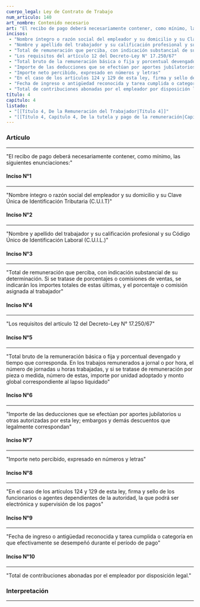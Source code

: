 ```yaml
---
cuerpo_legal: Ley de Contrato de Trabajo
num_articulo: 140
art_nombre: Contenido necesario
art: "El recibo de pago deberá necesariamente contener, como mínimo, las siguientes enunciaciones:"
incisos: 
 - "Nombre íntegro o razón social del empleador y su domicilio y su Clave Única de Identificación Tributaria (C.U.I.T)" 
 - "Nombre y apellido del trabajador y su calificación profesional y su Código Único de Identificación Laboral (C.U.I.L.)" 
 - "Total de remuneración que perciba, con indicación substancial de su determinación. Si se tratase de porcentajes o comisiones de ventas, se indicarán los importes totales de estas últimas, y el porcentaje o comisión asignada al trabajador" 
 - "Los requisitos del artículo 12 del Decreto-Ley N° 17.250/67" 
 - "Total bruto de la remuneración básica o fija y porcentual devengado y tiempo que corresponda. En los trabajos remunerados a jornal o por hora, el número de jornadas u horas trabajadas, y si se tratase de remuneración por pieza o medida, número de estas, importe por unidad adoptado y monto global correspondiente al lapso liquidado" 
 - "Importe de las deducciones que se efectúan por aportes jubilatorios u otras autorizadas por esta ley; embargos y demás descuentos que legalmente correspondan" 
 - "Importe neto percibido, expresado en números y letras" 
 - "En el caso de los artículos 124 y 129 de esta ley, firma y sello de los funcionarios o agentes dependientes de la autoridad, la que podrá ser electrónica y supervisión de los pagos" 
 - "Fecha de ingreso o antigüedad reconocida y tarea cumplida o categoría en que efectivamente se desempeñó durante el período de pago" 
 - "Total de contribuciones abonadas por el empleador por disposición legal." 
título: 4
capítulo: 4
listado:
 - "[[Título 4, De la Remuneración del Trabajador|Título 4]]"
 - "[[Título 4, Capítulo 4, De la tutela y pago de la remuneración|Capítulo 4]]"
---
```

### Artículo
---
"El recibo de pago deberá necesariamente contener, como mínimo, las siguientes enunciaciones:"

#### Inciso N°1
---
"Nombre íntegro o razón social del empleador y su domicilio y su Clave Única de Identificación Tributaria (C.U.I.T)"

#### Inciso N°2
---
"Nombre y apellido del trabajador y su calificación profesional y su Código Único de Identificación Laboral (C.U.I.L.)"

#### Inciso N°3
---
"Total de remuneración que perciba, con indicación substancial de su determinación. Si se tratase de porcentajes o comisiones de ventas, se indicarán los importes totales de estas últimas, y el porcentaje o comisión asignada al trabajador"

#### Inciso N°4
---
"Los requisitos del artículo 12 del Decreto-Ley N° 17.250/67"

#### Inciso N°5
---
"Total bruto de la remuneración básica o fija y porcentual devengado y tiempo que corresponda. En los trabajos remunerados a jornal o por hora, el número de jornadas u horas trabajadas, y si se tratase de remuneración por pieza o medida, número de estas, importe por unidad adoptado y monto global correspondiente al lapso liquidado"

#### Inciso N°6
---
"Importe de las deducciones que se efectúan por aportes jubilatorios u otras autorizadas por esta ley; embargos y demás descuentos que legalmente correspondan"

#### Inciso N°7
---
"Importe neto percibido, expresado en números y letras"

#### Inciso N°8
---
"En el caso de los artículos 124 y 129 de esta ley, firma y sello de los funcionarios o agentes dependientes de la autoridad, la que podrá ser electrónica y supervisión de los pagos"

#### Inciso N°9
---
"Fecha de ingreso o antigüedad reconocida y tarea cumplida o categoría en que efectivamente se desempeñó durante el período de pago"

#### Inciso N°10
---
"Total de contribuciones abonadas por el empleador por disposición legal."


### Interpretación
---
